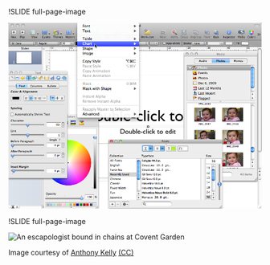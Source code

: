 !SLIDE full-page-image

![Keynote screenshot](keynote.jpg "Keynote makes me feel slightly nauseous")


!SLIDE full-page-image

![An escapologist bound in chains at Covent Garden](no_escape.jpg "It feels like your hands are bound")

Image courtesy of <span xmlns:cc="http://creativecommons.org/ns#" about="http://www.flickr.com/photos/62337512@N00/3904116563/"><a rel="cc:attributionURL" href="http://www.flickr.com/photos/62337512@N00/">Anthony Kelly</a> <a rel="license" href="http://creativecommons.org/licenses/by/2.0/">(CC)</a></span>
